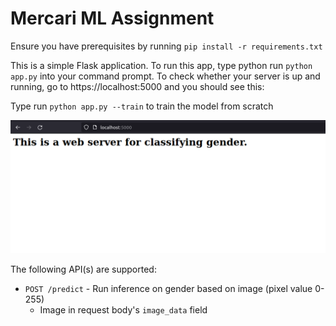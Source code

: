 
# Mercari ML Assignment

Ensure you have prerequisites by running `pip install -r requirements.txt` 

This is a simple Flask application. To run this app, type python run `python app.py` into your command prompt. To check whether your server is up and running, go to https://localhost:5000 and you should see this:

Type run `python app.py --train` to train the model from scratch

<img src="assets/home.png" width="1000">

The following API(s) are supported:
- `POST /predict` - Run inference on gender based on image (pixel value 0-255)
	- Image in request body's `image_data` field
